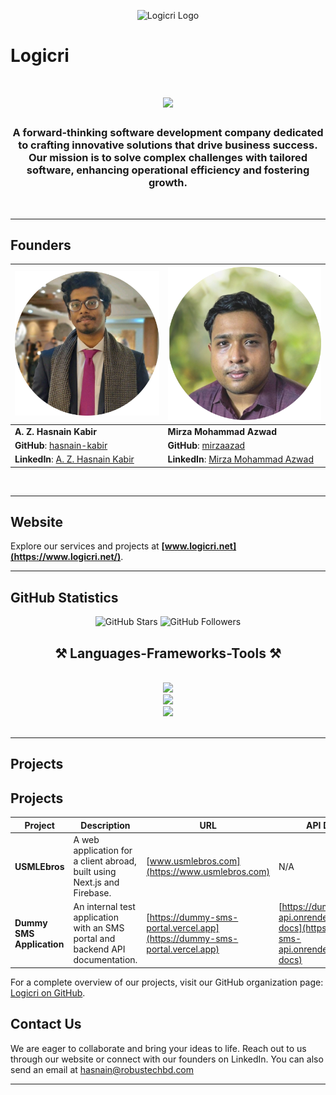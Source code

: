 <p align="center">
  <img src="/assets/favicon.ico" alt="Logicri Logo" width="200"/>
</p>

# Logicri

<h1 align="center">
    <img src="https://readme-typing-svg.herokuapp.com/?font=Righteous&size=35&center=true&vCenter=true&width=500&height=70&duration=7000&lines=Hello!;Welcome+to+LogicriBD" />
</h1>

<h3 align="center">A forward-thinking software development company dedicated to crafting innovative solutions that drive business success. Our mission is to solve complex challenges with tailored software, enhancing operational efficiency and fostering growth.</h3>

<br/>
<hr/>

## Founders

| ![A. Z. Hasnain Kabir](/assets/Nibir.png)                                                   | ![Mirza Mohammad Azwad](/assets/Azwad.png)                                                      |
| ------------------------------------------------------------------------------------------- | ----------------------------------------------------------------------------------------------- |
| **A. Z. Hasnain Kabir**                                                                     | **Mirza Mohammad Azwad**                                                                        |
| **GitHub**: [hasnain-kabir](https://github.com/HasnainKabir-repos)                          | **GitHub**: [mirzaazad](https://github.com/mirzaazad)                                           |
| **LinkedIn**: [A. Z. Hasnain Kabir](https://bd.linkedin.com/in/a-z-hasnain-kabir-632495216) | **LinkedIn**: [Mirza Mohammad Azwad](https://bd.linkedin.com/in/mirza-mohammad-azwad-b5239b1a4) |

<br/>
<hr/>

## Website

Explore our services and projects at **[www.logicri.net](https://www.logicri.net/)**.
<br/>

<hr/>

## GitHub Statistics

<p align="center">
  <img src="https://img.shields.io/github/stars/logicri?style=social" alt="GitHub Stars"/>
  <img src="https://img.shields.io/github/followers/logicri?style=social" alt="GitHub Followers"/>
</p>

<h2 align="center">⚒️ Languages-Frameworks-Tools ⚒️</h2>
<br/>
<div align="center">
    <img src="https://skillicons.dev/icons?i=dotnet,tensorflow,pytorch,nodejs,react,spring,jest,nextjs,express,git" /><br>
    <img src="https://skillicons.dev/icons?i=postman,github,bitbucket,java,js,python,cpp,c,cs,bootstrap" /><br>
    <img src="https://skillicons.dev/icons?i=html,css,php,bash,git,postgresql,mysql,mongodb,vscode,visualstudio,idea" /><br>
</div>

<br/>
<hr/>

## Projects

## Projects

| Project                   | Description                                                                    | URL                                                 | API Docs                                                |
| ------------------------- | ------------------------------------------------------------------------------ | --------------------------------------------------- | ------------------------------------------------------- |
| **USMLEbros**             | A web application for a client abroad, built using Next.js and Firebase.       | [www.usmlebros.com](https://www.usmlebros.com)      | N/A                                                     |
| **Dummy SMS Application** | An internal test application with an SMS portal and backend API documentation. | [https://dummy-sms-portal.vercel.app](https://dummy-sms-portal.vercel.app) | [https://dummy-sms-api.onrender.com/api-docs](https://dummy-sms-api.onrender.com/api-docs) |

<!-- ### Popular Repositories

1. **Project Alpha**

   - **Description**: A robust solution for enterprise resource planning.
   - **Stars**: ![GitHub Repo stars](https://img.shields.io/github/stars/logicri/project-alpha?style=social)
   - **Forks**: ![GitHub forks](https://img.shields.io/github/forks/logicri/project-alpha?style=social)
   - **Repository**: [Link](https://github.com/logicri/project-alpha)

2. **Beta Suite**

   - **Description**: A comprehensive suite of tools for data analysis.
   - **Stars**: ![GitHub Repo stars](https://img.shields.io/github/stars/logicri/beta-suite?style=social)
   - **Forks**: ![GitHub forks](https://img.shields.io/github/forks/logicri/beta-suite?style=social)
   - **Repository**: [Link](https://github.com/logicri/beta-suite)

3. **Gamma API**
   - **Description**: A scalable API framework for web applications.
   - **Stars**: ![GitHub Repo stars](https://img.shields.io/github/stars/logicri/gamma-api?style=social)
   - **Forks**: ![GitHub forks](https://img.shields.io/github/forks/logicri/gamma-api?style=social)
   - **Repository**: [Link](https://github.com/logicri/gamma-api) -->

For a complete overview of our projects, visit our GitHub organization page: [Logicri on GitHub](https://github.com/orgs/LogicriBD/repositories).

## Contact Us

We are eager to collaborate and bring your ideas to life. Reach out to us through our website or connect with our founders on LinkedIn. You can also send an email at
[hasnain@robustechbd.com](hasnain@robustechbd.com)

---
